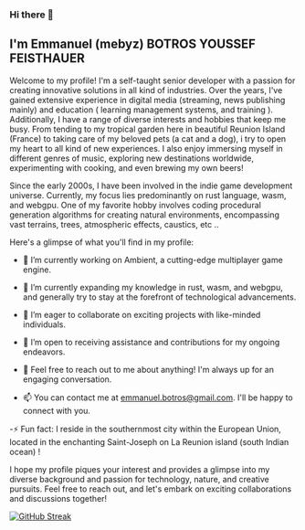 ### Hi there 👋

## I'm Emmanuel (mebyz) BOTROS YOUSSEF FEISTHAUER

Welcome to my profile! I'm a self-taught senior developer with a passion for creating innovative solutions in all kind of industries. Over the years, I've gained extensive experience in digital media (streaming, news publishing mainly) and education ( learning management systems, and training ). Additionally, I have a range of diverse interests and hobbies that keep me busy. From tending to my tropical garden here in beautiful Reunion Island (France) to taking care of my beloved pets (a cat and a dog), i try to open my heart to all kind of new experiences. I also enjoy immersing myself in different genres of music, exploring new destinations worldwide, experimenting with cooking, and even brewing my own beers!

Since the early 2000s, I have been involved in the indie game development universe. Currently, my focus lies predominantly on rust language, wasm, and webgpu. One of my favorite hobby involves coding procedural generation algorithms for creating natural environments, encompassing vast terrains, trees, atmospheric effects, caustics, etc ..

Here's a glimpse of what you'll find in my profile:

- 🔭 I’m currently working on Ambient, a cutting-edge multiplayer game engine.

- 🌱 I’m currently expanding my knowledge in rust, wasm, and webgpu, and generally try to stay at the forefront of technological advancements.

- 👯 I’m eager to collaborate on exciting projects with like-minded individuals.

- 🤔 I’m open to receiving assistance and contributions for my ongoing endeavors.

- 💬 Feel free to reach out to me about anything! I'm always up for an engaging conversation.

- 📫 You can contact me at emmanuel.botros@gmail.com. I'll be happy to connect with you.

-⚡ Fun fact: I reside in the southernmost city within the European Union, located in the enchanting Saint-Joseph on La Reunion island (south Indian ocean) !

I hope my profile piques your interest and provides a glimpse into my diverse background and passion for technology, nature, and creative pursuits. Feel free to reach out, and let's embark on exciting collaborations and discussions together!

[![GitHub Streak](https://streak-stats.demolab.com?user=mebyz&theme=highcontrast)](https://git.io/streak-stats)
